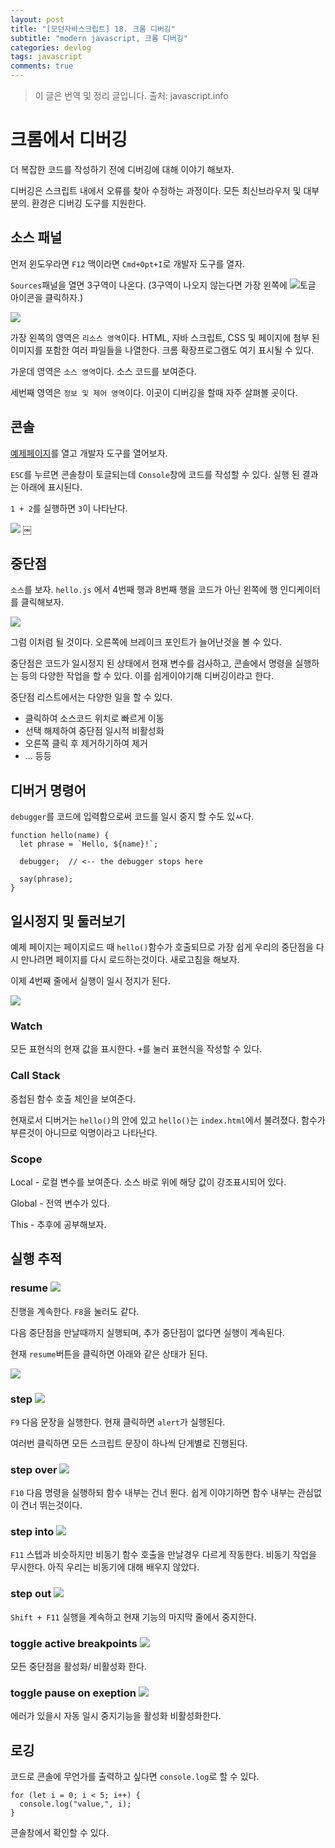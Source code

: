 ```yaml
---
layout: post
title: "[모던자바스크립트] 18. 크롬 디버깅"
subtitle: "modern javascript, 크롬 디버깅"
categories: devlog
tags: javascript
comments: true
---
```


> 이 글은 번역 및 정리 글입니다.
> 출처: javascript.info

# 크롬에서 디버깅

더 복잡한 코드를 작성하기 전에 디버깅에 대해 이야기 해보자.

디버깅은 스크립트 내에서 오류를 찾아 수정하는 과정이다. 모든 최신브라우저 및 대부분의. 환경은 디버깅 도구를 지원한다.

## 소스 패널

먼저 윈도우라면 `F12` 맥이라면 `Cmd+Opt+I`로 개발자 도구를 열자.

`Sources`패널을 열면 3구역이 나온다. (3구역이 나오지 않는다면 가장 왼쪽에 ![](../assets/img/2019-10-30-01-35-20.png)토글 아이콘을 클릭하자.)

![](../assets/img/2019-10-30-01-35-56.png)

가장 왼쪽의 영역은 `리소스 영역`이다. HTML, 자바 스크립트, CSS 및 페이지에 첨부 된 이미지를 포함한 여러 파일들을 나열한다. 크롬 확장프로그램도 여기 표시될 수 있다.

가운데 영역은 `소스 영역`이다. 소스 코드를 보여준다.

세번째 영역은 `정보 및 제어 영역`이다. 이곳이 디버깅을 할때 자주 살펴볼 곳이다.

## 콘솔

[예제페이지](https://javascript.info/article/debugging-chrome/debugging/index.html)를 열고 개발자 도구를 열어보자.

`ESC`를 누르면 콘솔창이 토글되는데 `Console`창에 코드를 작성할 수 있다. 실행 된 결과는 아래에 표시된다.

`1 + 2`를 실행하면 `3`이 나타난다.

![](../assets/img/2019-10-30-19-23-38.png)
￼

## 중단점

`소스`를 보자. `hello.js` 에서 4번째 행과 8번째 행을 코드가 아닌 왼쪽에 행 인디케이터를 클릭해보자.

![](../assets/img/2019-10-30-19-29-24.png)

그럼 이처럼 될 것이다. 오른쪽에 브레이크 포인트가 늘어난것을 볼 수 있다.

중단점은 코드가 일시정지 된 상태에서 현재 변수를 검사하고, 콘솔에서 명령을 실행하는 등의 다양한 작업을 할 수 있다. 이를 쉽게이야기해 디버깅이라고 한다.

중단점 리스트에서는 다양한 일을 할 수 있다.

- 클릭하여 소스코드 위치로 빠르게 이동
- 선택 해제하여 중단점 일시적 비활성화
- 오른쪽 클릭 후 제거하기하여 제거
- ... 등등

## 디버거 명령어

`debugger`를 코드에 입력함으로써 코드를 일시 중지 할 수도 있ㅆ다.

```
function hello(name) {
  let phrase = `Hello, ${name}!`;

  debugger;  // <-- the debugger stops here

  say(phrase);
}
```

## 일시정지 및 둘러보기

예제 페이지는 페이지로드 때 `hello()`함수가 호출되므로 가장 쉽게 우리의 중단점을 다시 만나려면 페이지를 다시 로드하는것이다. 새로고침을 해보자.

이제 4번째 줄에서 실행이 일시 정지가 된다.

![](../assets/img/2019-10-30-19-47-43.png)

### Watch

모든 표현식의 현재 값을 표시한다. `+`를 눌러 표현식을 작성할 수 있다.

### Call Stack

중첩된 함수 호출 체인을 보여준다.

현재로서 디버거는 `hello()`의 안에 있고 `hello()`는 `index.html`에서 불려졌다. 함수가 부른것이 아니므로 익명이라고 나타난다.

### Scope

Local - 로컬 변수를 보여준다. 소스 바로 위에 해당 값이 강조표시되어 있다.

Global - 전역 변수가 있다.

This - 추후에 공부해보자.

## 실행 추적

### resume ![](../assets/img/2019-10-30-19-53-49.png)

진행을 계속한다. `F8`을 눌러도 같다.

다음 중단점을 만날때까지 실행되며, 추가 중단점이 없다면 실행이 계속된다.

현재 `resume`버튼을 클릭하면 아래와 같은 상태가 된다.

![](../assets/img/2019-10-30-20-09-47.png)

### step ![](../assets/img/2019-10-30-20-13-13.png)

`F9` 다음 문장을 실행한다. 현재 클릭하면 `alert`가 실행된다.

여러번 클릭하면 모든 스크립트 문장이 하나씩 단게별로 진행된다.

### step over ![](../assets/img/2019-10-30-20-11-39.png)

`F10` 다음 명령을 실행하되 함수 내부는 건너 뛴다. 쉽게 이야기하면 함수 내부는 관심없이 건너 뛰는것이다.

### step into ![](../assets/img/2019-10-30-20-14-50.png)

`F11` 스텝과 비슷하지만 비동기 함수 호출을 만날경우 다르게 작동한다. 비동기 작업을 무시한다. 아직 우리는 비동기에 대해 배우지 않았다.

### step out ![](../assets/img/2019-10-30-20-16-27.png)

`Shift + F11` 실행을 계속하고 현재 기능의 마지막 줄에서 중지한다.

### toggle active breakpoints ![](../assets/img/2019-10-30-20-18-25.png)

모든 중단점을 활성화/ 비활성화 한다.

### toggle pause on exeption ![](../assets/img/2019-10-30-20-19-04.png)

에러가 있을시 자동 일시 중지기능을 활성화 비활성화한다.

## 로깅

코드로 콘솔에 무언가를 출력하고 싶다면 `console.log`로 할 수 있다.

```
for (let i = 0; i < 5; i++) {
  console.log("value,", i);
}
```

콘솔창에서 확인할 수 있다.

